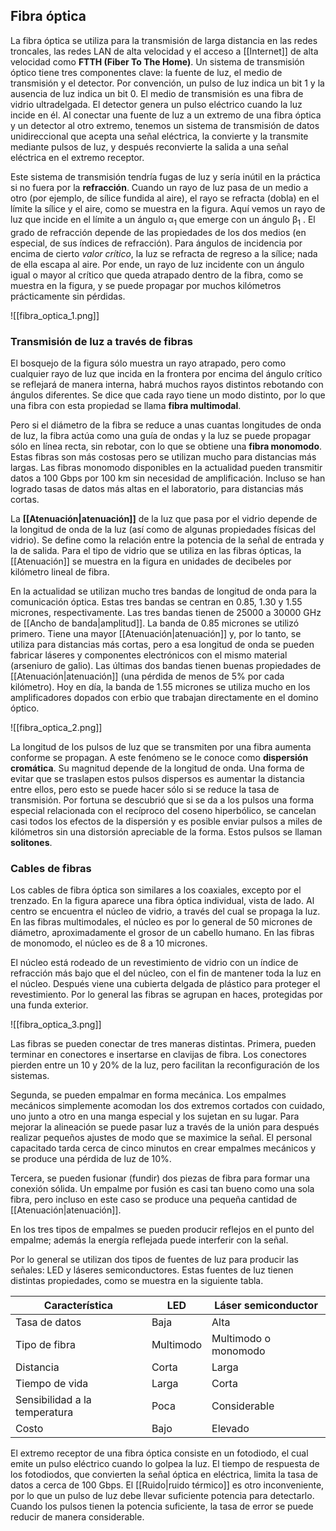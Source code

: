 ## Fibra óptica
La fibra óptica se utiliza para la transmisión de larga distancia en las redes troncales, las redes LAN de alta velocidad y el acceso a [[Internet]] de alta velocidad como **FTTH (Fiber To The Home)**. Un sistema de transmisión óptico tiene tres componentes clave: la fuente de luz, el medio de transmisión y el detector. Por convención, un pulso de luz indica un bit 1 y la ausencia de luz indica un bit 0. El medio de transmisión es una fibra de vidrio ultradelgada. El detector genera un pulso eléctrico cuando la luz incide en él. Al conectar una fuente de luz a un extremo de una fibra óptica y un detector al otro extremo, tenemos un sistema de transmisión de datos unidireccional que acepta una señal eléctrica, la convierte y la transmite mediante pulsos de luz, y después reconvierte la salida a una señal eléctrica en el extremo receptor.

Este sistema de transmisión tendría fugas de luz y sería inútil en la práctica si no fuera por la **refracción**. Cuando un rayo de luz pasa de un medio a otro (por ejemplo, de sílice fundida al aire), el rayo se refracta (dobla) en el límite la sílice y el aire, como se muestra en la figura. Aquí vemos un rayo de luz que incide en el límite a un ángulo α<sub>1</sub> que emerge con un ángulo β<sub>1</sub> . El grado de refracción depende de las propiedades de los dos medios (en especial, de sus índices de refracción). Para ángulos de incidencia por encima de cierto *valor crítico*, la luz se refracta de regreso a la sílice; nada de ella escapa al aire. Por ende, un rayo de luz incidente con un ángulo igual o mayor al crítico que queda atrapado dentro de la fibra, como se muestra en la figura, y se puede propagar por muchos kilómetros prácticamente sin pérdidas.

![[fibra_optica_1.png]]

### Transmisión de luz a través de fibras
El bosquejo de la figura sólo muestra un rayo atrapado, pero como cualquier rayo de luz que incida en la frontera por encima del ángulo crítico se reflejará de manera interna, habrá muchos rayos distintos rebotando con ángulos diferentes. Se dice que cada rayo tiene un modo distinto, por lo que una fibra con esta propiedad se llama **fibra multimodal**.

Pero si el diámetro de la fibra se reduce a unas cuantas longitudes de onda de luz, la fibra actúa como una guía de ondas y la luz se puede propagar sólo en línea recta, sin rebotar, con lo que se obtiene una **fibra monomodo**. Estas fibras son más costosas pero se utilizan mucho para distancias más largas. Las fibras monomodo disponibles en la actualidad pueden transmitir datos a 100 Gbps por 100 km sin necesidad de amplificación. Incluso se han logrado tasas de datos más altas en el laboratorio, para distancias más cortas.

La **[[Atenuación|atenuación]]** de la luz que pasa por el vidrio depende de la longitud de onda de la luz (así como de algunas propiedades físicas del vidrio). Se define como la relación entre la potencia de la señal de entrada y la de salida. Para el tipo de vidrio que se utiliza en las fibras ópticas, la [[Atenuación]] se muestra en la figura en unidades de decibeles por kilómetro lineal de fibra.

En la actualidad se utilizan mucho tres bandas de longitud de onda para la comunicación óptica. Estas tres bandas se centran en 0.85, 1.30 y 1.55 micrones, respectivamente. Las tres bandas tienen de 25000 a 30000 GHz de [[Ancho de banda|amplitud]]. La banda de 0.85 micrones se utilizó primero. Tiene una mayor [[Atenuación|atenuación]] y, por lo tanto, se utiliza para distancias más cortas, pero a esa longitud de onda se pueden fabricar láseres y componentes electrónicos con el mismo material (arseniuro de galio). Las últimas dos bandas tienen buenas propiedades de [[Atenuación|atenuación]] (una pérdida de menos de 5% por cada kilómetro). Hoy en día, la banda de 1.55 micrones se utiliza mucho en los amplificadores dopados con erbio que trabajan directamente en el domino óptico.

![[fibra_optica_2.png]]

La longitud de los pulsos de luz que se transmiten por una fibra aumenta conforme se propagan. A este fenómeno se le conoce como **dispersión cromática**. Su magnitud depende de la longitud de onda. Una forma de evitar que se traslapen estos pulsos dispersos es aumentar la distancia entre ellos, pero esto se puede hacer sólo si se reduce la tasa de transmisión. Por fortuna se descubrió que si se da a los pulsos una forma especial relacionada con el recíproco del coseno hiperbólico, se cancelan casi todos los efectos de la dispersión y es posible enviar pulsos a miles de kilómetros sin una distorsión apreciable de la forma. Estos pulsos se llaman **solitones**.

### Cables de fibras
Los cables de fibra óptica son similares a los coaxiales, excepto por el trenzado. En la figura aparece una fibra óptica individual, vista de lado. Al centro se encuentra el núcleo de vidrio, a través del cual se propaga la luz. En las fibras multimodales, el núcleo es por lo general de 50 micrones de diámetro, aproximadamente el grosor de un cabello humano. En las fibras de monomodo, el núcleo es de 8 a 10 micrones.

El núcleo está rodeado de un revestimiento de vidrio con un índice de refracción más bajo que el del núcleo, con el fin de mantener toda la luz en el núcleo. Después viene una cubierta delgada de plástico para proteger el revestimiento. Por lo general las fibras se agrupan en haces, protegidas por una funda exterior.

![[fibra_optica_3.png]]

Las fibras se pueden conectar de tres maneras distintas. Primera, pueden terminar en conectores e insertarse en clavijas de fibra. Los conectores pierden entre un 10 y 20% de la luz, pero facilitan la reconfiguración de los sistemas.

Segunda, se pueden empalmar en forma mecánica. Los empalmes mecánicos simplemente acomodan los dos extremos cortados con cuidado, uno junto a otro en una manga especial y los sujetan en su lugar. Para mejorar la alineación se puede pasar luz a través de la unión para después realizar pequeños ajustes de modo que se maximice la señal. El personal capacitado tarda cerca de cinco minutos en crear empalmes mecánicos y se produce una pérdida de luz de 10%.

Tercera, se pueden fusionar (fundir) dos piezas de fibra para formar una conexión sólida. Un empalme por fusión es casi tan bueno como una sola fibra, pero incluso en este caso se produce una pequeña cantidad de [[Atenuación|atenuación]].

En los tres tipos de empalmes se pueden producir reflejos en el punto del empalme; además la energía reflejada puede interferir con la señal.

Por lo general se utilizan dos tipos de fuentes de luz para producir las señales: LED y láseres semiconductores. Estas fuentes de luz tienen distintas propiedades, como se muestra en la siguiente tabla.

| Característica                | LED       | Láser semiconductor  |
|-------------------------------|-----------|----------------------|
| Tasa de datos                 | Baja      | Alta                 |
| Tipo de fibra                 | Multimodo | Multimodo o monomodo |
| Distancia                     | Corta     | Larga                |
| Tiempo de vida                | Larga     | Corta                |
| Sensibilidad a la temperatura | Poca      | Considerable         |
| Costo                         | Bajo      | Elevado              |

El extremo receptor de una fibra óptica consiste en un fotodiodo, el cual emite un pulso eléctrico cuando lo golpea la luz. El tiempo de respuesta de los fotodiodos, que convierten la señal óptica en eléctrica, limita la tasa de datos a cerca de 100 Gbps. El [[Ruido|ruido térmico]] es otro inconveniente, por lo que un pulso de luz debe llevar suficiente potencia para detectarlo. Cuando los pulsos tienen la potencia suficiente, la tasa de error se puede reducir de manera considerable.